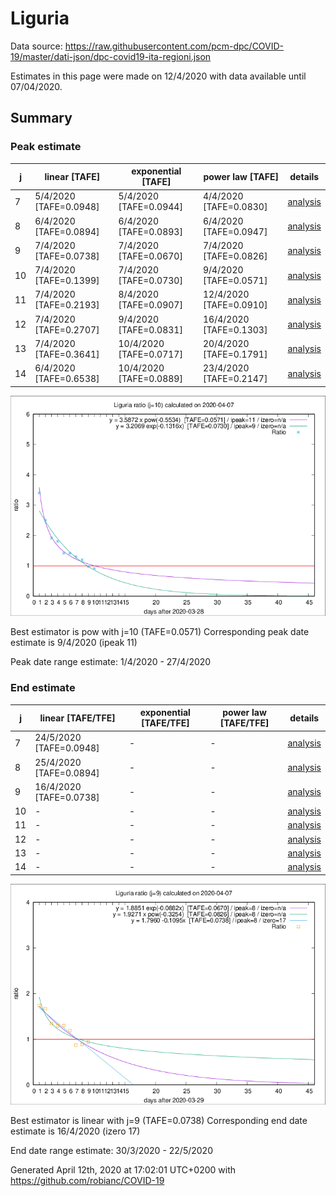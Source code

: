 # Liguria


Data source: https://raw.githubusercontent.com/pcm-dpc/COVID-19/master/dati-json/dpc-covid19-ita-regioni.json

Estimates in this page were made on 12/4/2020 with data available until 07/04/2020.


## Summary 

### Peak estimate 
|j|linear [TAFE]|exponential [TAFE]|power law [TAFE]|details|
|---|----|-----------|---------|-------|
|7|5/4/2020 [TAFE=0.0948]|5/4/2020 [TAFE=0.0944]|4/4/2020 [TAFE=0.0830]|[analysis](COVID-19_liguria_j7_2020-04-07.md)|
|8|6/4/2020 [TAFE=0.0894]|6/4/2020 [TAFE=0.0893]|6/4/2020 [TAFE=0.0947]|[analysis](COVID-19_liguria_j8_2020-04-07.md)|
|9|7/4/2020 [TAFE=0.0738]|7/4/2020 [TAFE=0.0670]|7/4/2020 [TAFE=0.0826]|[analysis](COVID-19_liguria_j9_2020-04-07.md)|
|10|7/4/2020 [TAFE=0.1399]|7/4/2020 [TAFE=0.0730]|9/4/2020 [TAFE=0.0571]|[analysis](COVID-19_liguria_j10_2020-04-07.md)|
|11|7/4/2020 [TAFE=0.2193]|8/4/2020 [TAFE=0.0907]|12/4/2020 [TAFE=0.0910]|[analysis](COVID-19_liguria_j11_2020-04-07.md)|
|12|7/4/2020 [TAFE=0.2707]|9/4/2020 [TAFE=0.0831]|16/4/2020 [TAFE=0.1303]|[analysis](COVID-19_liguria_j12_2020-04-07.md)|
|13|7/4/2020 [TAFE=0.3641]|10/4/2020 [TAFE=0.0717]|20/4/2020 [TAFE=0.1791]|[analysis](COVID-19_liguria_j13_2020-04-07.md)|
|14|6/4/2020 [TAFE=0.6538]|10/4/2020 [TAFE=0.0889]|23/4/2020 [TAFE=0.2147]|[analysis](COVID-19_liguria_j14_2020-04-07.md)|

![best peak estimate](COVID-19_liguria_j10_2020-04-07.png)

Best estimator is pow with j=10 (TAFE=0.0571)
Corresponding peak date estimate is 9/4/2020 (ipeak 11)


Peak date range estimate: 1/4/2020 - 27/4/2020

### End estimate 
|j|linear [TAFE/TFE]|exponential [TAFE/TFE]|power law [TAFE/TFE]|details|
|---|----|-----------|---------|-------|
|7|24/5/2020 [TAFE=0.0948]|-|-|[analysis](COVID-19_liguria_j7_2020-04-07.md)|
|8|25/4/2020 [TAFE=0.0894]|-|-|[analysis](COVID-19_liguria_j8_2020-04-07.md)|
|9|16/4/2020 [TAFE=0.0738]|-|-|[analysis](COVID-19_liguria_j9_2020-04-07.md)|
|10|-|-|-|[analysis](COVID-19_liguria_j10_2020-04-07.md)|
|11|-|-|-|[analysis](COVID-19_liguria_j11_2020-04-07.md)|
|12|-|-|-|[analysis](COVID-19_liguria_j12_2020-04-07.md)|
|13|-|-|-|[analysis](COVID-19_liguria_j13_2020-04-07.md)|
|14|-|-|-|[analysis](COVID-19_liguria_j14_2020-04-07.md)|

![best zero estimate](COVID-19_liguria_j9_2020-04-07.png)

Best estimator is linear with j=9 (TAFE=0.0738)
Corresponding end date estimate is 16/4/2020 (izero 17)


End date range estimate: 30/3/2020 - 22/5/2020

Generated April 12th, 2020 at 17:02:01 UTC+0200 with https://github.com/robianc/COVID-19

